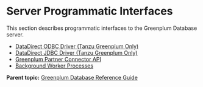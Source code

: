 # Server Programmatic Interfaces 

This section describes programmatic interfaces to the Greenplum Database server.

-   [DataDirect ODBC Driver (Tanzu Greenplum Only)](/vmware/datadirect/datadirect_ODBC_71.html)
-   [DataDirect JDBC Driver (Tanzu Greenplum Only)](/vmware/datadirect/datadirect_jdbc.html)
-   [Greenplum Partner Connector API](gppc.html)
-   [Background Worker Processes](bgworker.html)

**Parent topic:** [Greenplum Database Reference Guide](../ref_guide.html)

